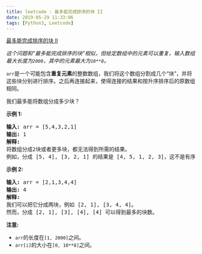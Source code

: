 ```yaml
---
title: leetcode : 最多能完成排序的块 II
date: 2019-05-29 11:33:06
tags: [Python3, Leetcode]
---
```


[最多能完成排序的块 II](https://leetcode-cn.com/problems/max-chunks-to-make-sorted-ii/)

<p><em>这个问题和&ldquo;最多能完成排序的块&rdquo;相似，但给定数组中的元素可以重复，输入数组最大长度为<code>2000</code>，其中的元素最大为<code>10**8</code>。</em></p>

<!-- more -->

<p><code>arr</code>是一个可能包含<strong>重复元素</strong>的整数数组，我们将这个数组分割成几个&ldquo;块&rdquo;，并将这些块分别进行排序。之后再连接起来，使得连接的结果和按升序排序后的原数组相同。</p>

<p>我们最多能将数组分成多少块？</p>

<p><strong>示例&nbsp;1:</strong></p>

<pre>
<strong>输入:</strong> arr = [5,4,3,2,1]
<strong>输出:</strong> 1
<strong>解释:</strong>
将数组分成2块或者更多块，都无法得到所需的结果。
例如，分成 [5, 4], [3, 2, 1] 的结果是 [4, 5, 1, 2, 3]，这不是有序的数组。 
</pre>

<p><strong>示例 2:</strong></p>

<pre>
<strong>输入:</strong> arr = [2,1,3,4,4]
<strong>输出:</strong> 4
<strong>解释:</strong>
我们可以把它分成两块，例如 [2, 1], [3, 4, 4]。
然而，分成 [2, 1], [3], [4], [4] 可以得到最多的块数。 
</pre>

<p><strong>注意:</strong></p>

<ul>
	<li><code>arr</code>的长度在<code>[1, 2000]</code>之间。</li>
	<li><code>arr[i]</code>的大小在<code>[0, 10**8]</code>之间。</li>
</ul>
